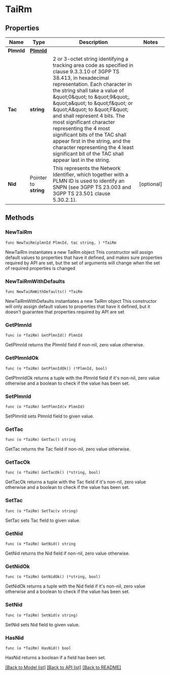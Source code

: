 # TaiRm

## Properties

Name | Type | Description | Notes
------------ | ------------- | ------------- | -------------
**PlmnId** | [**PlmnId**](PlmnId.md) |  | 
**Tac** | **string** | 2 or 3-octet string identifying a tracking area code as specified in clause 9.3.3.10  of 3GPP TS 38.413, in hexadecimal representation. Each character in the string shall  take a value of \&quot;0\&quot; to \&quot;9\&quot;, \&quot;a\&quot; to \&quot;f\&quot; or \&quot;A\&quot; to \&quot;F\&quot; and shall represent 4 bits. The most significant character representing the 4 most significant bits of the TAC shall  appear first in the string, and the character representing the 4 least significant bit  of the TAC shall appear last in the string.   | 
**Nid** | Pointer to **string** | This represents the Network Identifier, which together with a PLMN ID is used to identify an SNPN (see 3GPP TS 23.003 and 3GPP TS 23.501 clause 5.30.2.1).   | [optional] 

## Methods

### NewTaiRm

`func NewTaiRm(plmnId PlmnId, tac string, ) *TaiRm`

NewTaiRm instantiates a new TaiRm object
This constructor will assign default values to properties that have it defined,
and makes sure properties required by API are set, but the set of arguments
will change when the set of required properties is changed

### NewTaiRmWithDefaults

`func NewTaiRmWithDefaults() *TaiRm`

NewTaiRmWithDefaults instantiates a new TaiRm object
This constructor will only assign default values to properties that have it defined,
but it doesn't guarantee that properties required by API are set

### GetPlmnId

`func (o *TaiRm) GetPlmnId() PlmnId`

GetPlmnId returns the PlmnId field if non-nil, zero value otherwise.

### GetPlmnIdOk

`func (o *TaiRm) GetPlmnIdOk() (*PlmnId, bool)`

GetPlmnIdOk returns a tuple with the PlmnId field if it's non-nil, zero value otherwise
and a boolean to check if the value has been set.

### SetPlmnId

`func (o *TaiRm) SetPlmnId(v PlmnId)`

SetPlmnId sets PlmnId field to given value.


### GetTac

`func (o *TaiRm) GetTac() string`

GetTac returns the Tac field if non-nil, zero value otherwise.

### GetTacOk

`func (o *TaiRm) GetTacOk() (*string, bool)`

GetTacOk returns a tuple with the Tac field if it's non-nil, zero value otherwise
and a boolean to check if the value has been set.

### SetTac

`func (o *TaiRm) SetTac(v string)`

SetTac sets Tac field to given value.


### GetNid

`func (o *TaiRm) GetNid() string`

GetNid returns the Nid field if non-nil, zero value otherwise.

### GetNidOk

`func (o *TaiRm) GetNidOk() (*string, bool)`

GetNidOk returns a tuple with the Nid field if it's non-nil, zero value otherwise
and a boolean to check if the value has been set.

### SetNid

`func (o *TaiRm) SetNid(v string)`

SetNid sets Nid field to given value.

### HasNid

`func (o *TaiRm) HasNid() bool`

HasNid returns a boolean if a field has been set.


[[Back to Model list]](../README.md#documentation-for-models) [[Back to API list]](../README.md#documentation-for-api-endpoints) [[Back to README]](../README.md)


